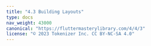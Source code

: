 ```yaml
---
title: "4.3 Building Layouts"
type: docs
nav_weight: 43000
canonical: "https://fluttermasterylibrary.com/4/4/3"
license: "© 2023 Tokenizer Inc. CC BY-NC-SA 4.0"
---
```

